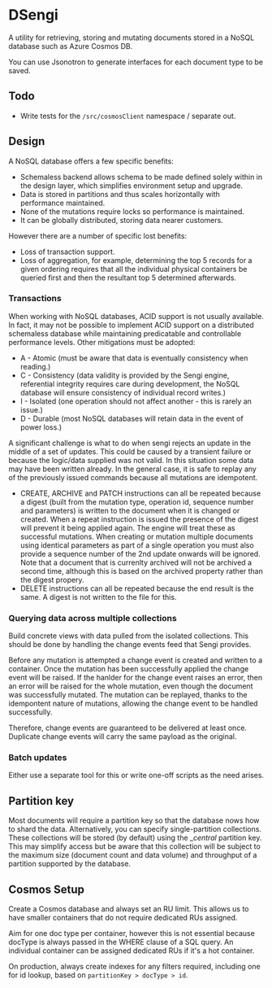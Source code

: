 # DSengi

A utility for retrieving, storing and mutating documents stored in a NoSQL
database such as Azure Cosmos DB.

You can use Jsonotron to generate interfaces for each document type to be saved.

## Todo

- Write tests for the `/src/cosmosClient` namespace / separate out.

## Design

A NoSQL database offers a few specific benefits:

- Schemaless backend allows schema to be made defined solely within in the
  design layer, which simplifies environment setup and upgrade.
- Data is stored in partitions and thus scales horizontally with performance
  maintained.
- None of the mutations require locks so performance is maintained.
- It can be globally distributed, storing data nearer customers.

However there are a number of specific lost benefits:

- Loss of transaction support.
- Loss of aggregation, for example, determining the top 5 records for a given
  ordering requires that all the individual physical containers be queried first
  and then the resultant top 5 determined afterwards.

### Transactions

When working with NoSQL databases, ACID support is not usually available. In
fact, it may not be possible to implement ACID support on a distributed
schemaless database while maintaining predicatable and controllable performance
levels. Other mitigations must be adopted:

- A - Atomic (must be aware that data is eventually consistency when reading.)
- C - Consistency (data validity is provided by the Sengi engine, referential
  integrity requires care during development, the NoSQL database will ensure
  consistency of individual record writes.)
- I - Isolated (one operation should not affect another - this is rarely an
  issue.)
- D - Durable (most NoSQL databases will retain data in the event of power
  loss.)

A significant challenge is what to do when sengi rejects an update in the middle
of a set of updates. This could be caused by a transient failure or because the
logic/data supplied was not valid. In this situation some data may have been
written already. In the general case, it is safe to replay any of the previously
issued commands because all mutations are idempotent.

- CREATE, ARCHIVE and PATCH instructions can all be repeated because a digest
  (built from the mutation type, operation id, sequence number and parameters)
  is written to the document when it is changed or created. When a repeat
  instruction is issued the presence of the digest will prevent it being applied
  again. The engine will treat these as successful mutations. When creating or
  mutation multiple documents using identical parameters as part of a single
  operation you must also provide a sequence number of the 2nd update onwards
  will be ignored. Note that a document that is currenlty archived will not be
  archived a second time, although this is based on the archived property rather
  than the digest propery.
- DELETE instructions can all be repeated because the end result is the same. A
  digest is not written to the file for this.

### Querying data across multiple collections

Build concrete views with data pulled from the isolated collections. This should
be done by handling the change events feed that Sengi provides.

Before any mutation is attempted a change event is created and written to a
container. Once the mutation has been successfully applied the change event will
be raised. If the hanlder for the change event raises an error, then an error
will be raised for the whole mutation, even though the document was successfully
mutated. The mutation can be replayed, thanks to the idempontent nature of
mutations, allowing the change event to be handled successfully.

Therefore, change events are guaranteed to be delivered at least once. Duplicate
change events will carry the same payload as the original.

### Batch updates

Either use a separate tool for this or write one-off scripts as the need arises.

## Partition key

Most documents will require a partition key so that the database nows how to
shard the data. Alternatively, you can specify single-partition collections.
These collections will be stored (by default) using the __central_ partition
key. This may simplify access but be aware that this collection will be subject
to the maximum size (document count and data volume) and throughput of a
partition supported by the database.

## Cosmos Setup

Create a Cosmos database and always set an RU limit. This allows us to have
smaller containers that do not require dedicated RUs assigned.

Aim for one doc type per container, however this is not essential because
docType is always passed in the WHERE clause of a SQL query. An individual
container can be assigned dedicated RUs if it's a hot container.

On production, always create indexes for any filters required, including one for
id lookup, based on `partitionKey > docType > id`.
